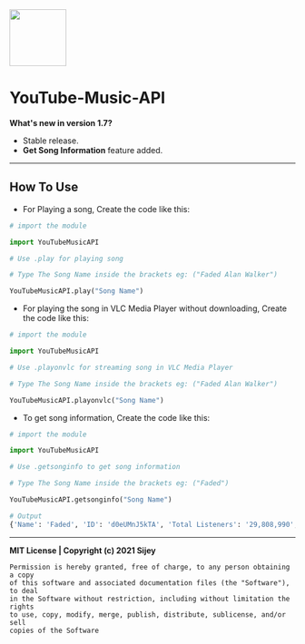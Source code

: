 <img src="https://is3-ssl.mzstatic.com/image/thumb/Purple115/v4/f6/ec/80/f6ec8014-2dcc-abd1-f3ac-d6fbebd2326c/AppIcon-0-0-1x_U007emarketing-0-0-0-7-0-0-sRGB-0-0-0-GLES2_U002c0-512MB-85-220-0-0.png/230x0w.webp" width="100px">

# YouTube-Music-API

**What's new  in version 1.7?**

- Stable release.
- **Get Song Information** feature added.

<hr>

## How To Use

- For Playing a song, Create the code like this:

```python
# import the module

import YouTubeMusicAPI

# Use .play for playing song

# Type The Song Name inside the brackets eg: ("Faded Alan Walker")

YouTubeMusicAPI.play("Song Name")
```
- For playing the song in VLC Media Player without downloading, Create the code like this:
```python
# import the module

import YouTubeMusicAPI

# Use .playonvlc for streaming song in VLC Media Player

# Type The Song Name inside the brackets eg: ("Faded Alan Walker")

YouTubeMusicAPI.playonvlc("Song Name")
```
- To get song information, Create the code like this:
```python
# import the module

import YouTubeMusicAPI

# Use .getsonginfo to get song information

# Type The Song Name inside the brackets eg: ("Faded")

YouTubeMusicAPI.getsonginfo("Song Name")

# Output
{'Name': 'Faded', 'ID': 'd0eUMnJ5kTA', 'Total Listeners': '29,808,990', 'Duration': '3:33', 'Artist': 'Alan Walker', 'URL': 'https://music.youtube.com/watch?v=d0eUMnJ5kTA'}
```

<hr>

**MIT License | Copyright (c) 2021 Sijey**
```
Permission is hereby granted, free of charge, to any person obtaining a copy
of this software and associated documentation files (the "Software"), to deal
in the Software without restriction, including without limitation the rights
to use, copy, modify, merge, publish, distribute, sublicense, and/or sell
copies of the Software
```
